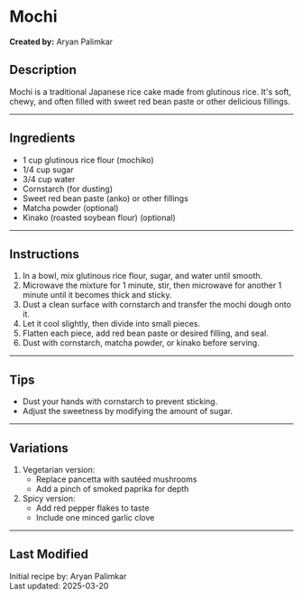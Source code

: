 # Mochi   
**Created by:** Aryan Palimkar  

## Description  
Mochi is a traditional Japanese rice cake made from glutinous rice. It's soft, chewy, and often filled with sweet red bean paste or other delicious fillings.  

---  

## Ingredients  
- 1 cup glutinous rice flour (mochiko)  
- 1/4 cup sugar  
- 3/4 cup water  
- Cornstarch (for dusting)  
- Sweet red bean paste (anko) or other fillings  
- Matcha powder (optional)  
- Kinako (roasted soybean flour) (optional)  


---  

## Instructions  
1. In a bowl, mix glutinous rice flour, sugar, and water until smooth.  
2. Microwave the mixture for 1 minute, stir, then microwave for another 1 minute until it becomes thick and sticky.  
3. Dust a clean surface with cornstarch and transfer the mochi dough onto it.  
4. Let it cool slightly, then divide into small pieces.  
5. Flatten each piece, add red bean paste or desired filling, and seal.  
6. Dust with cornstarch, matcha powder, or kinako before serving.  


---  

## Tips  
- Dust your hands with cornstarch to prevent sticking.  
- Adjust the sweetness by modifying the amount of sugar.  

---  

## Variations  
1. Vegetarian version:  
   - Replace pancetta with sautéed mushrooms  
   - Add a pinch of smoked paprika for depth  
2. Spicy version:  
   - Add red pepper flakes to taste  
   - Include one minced garlic clove  

---  

## Last Modified  
Initial recipe by: Aryan Palimkar  
Last updated: 2025-03-20  